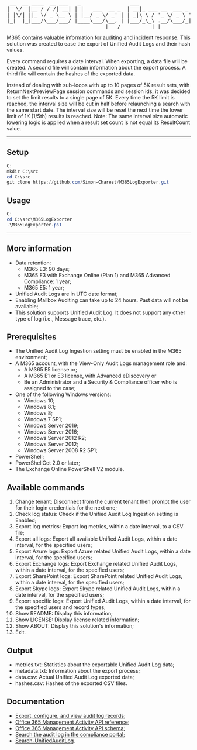<pre>
 __  __ ____  __ ___   _                ___                   _
|  \/  |__ / / /| __| | |   ___  __ _  | __|_ ___ __  ___ _ _| |_ ___ _ _
| |\/| ||_ \/ _ \__ \ | |__/ _ \/ _' | | _|\ \ / '_ \/ _ \ '_|  _/ -_) '_|
|_|  |_|___/\___/___/ |____\___/\__, | |___/_\_\ .__/\___/_|  \__\___|_|
                                |___/          |_|
</pre>

M365 contains valuable information for auditing and incident response. This solution was created to ease the export of Unified Audit Logs and their hash values.

Every command requires a date interval. When exporting, a data file will be created. A second file will contain information about the export process. A third file will contain the hashes of the exported data. 

Instead of dealing with sub-loops with up to 10 pages of 5K result sets, with ReturnNextPreviewPage session commands and session ids, it was decided to set the limit results to a single page of 5K. Every time the 5K limit is reached, the interval size will be cut in half before relaunching a search with the same start date. The interval size will be reset the next time the lower limit of 1K (1/5th) results is reached. Note: The same interval size automatic lowering logic is applied when a result set count is not equal its ResultCount value.

---

## Setup
```powershell
C:
mkdir C:\src
cd C:\src
git clone https://github.com/Simon-Charest/M365LogExporter.git
```

## Usage
```powershell
C:
cd C:\src\M365LogExporter
.\M365LogExporter.ps1
```

---

## More information
- Data retention:
    - M365 E3: 90 days;
    - M365 E3 with Exchange Online (Plan 1) and M365 Advanced Compliance: 1 year;
    - M365 E5: 1 year;
- Unified Audit Logs are in UTC date format;
- Enabling Mailbox Auditing can take up to 24 hours. Past data will not be available;
- This solution supports Unified Audit Log. It does not support any other type of log (i.e., Message trace, etc.).

## Prerequisites
- The Unified Audit Log Ingestion setting must be enabled in the M365 environment;
- A M365 account, with the View-Only Audit Logs management role and:
    - A M365 E5 license or;
    - A M365 E1 or E3 license, with Advanced eDiscovery or
    - Be an Administrator and a Security & Compliance officer who is assigned to the case;
- One of the following Windows versions:
    - Windows 10;
    - Windows 8.1;
    - Windows 8;
    - Windows 7 SP1;
    - Windows Server 2019;
    - Windows Server 2016;
    - Windows Server 2012 R2;
    - Windows Server 2012;
    - Windows Server 2008 R2 SP1;
- PowerShell;
- PowerShellGet 2.0 or later;
- The Exchange Online PowerShell V2 module.

## Available commands
1. Change tenant: Disconnect from the current tenant then prompt the user for their login credentials for the next one;
2. Check log status: Check if the Unified Audit Log Ingestion setting is Enabled;
3. Export log metrics: Export log metrics, within a date interval, to a CSV file;
4. Export all logs: Export all available Unified Audit Logs, within a date interval, for the specified users;
5. Export Azure logs: Export Azure related Unified Audit Logs, within a date interval, for the specified users;
6. Export Exchange logs: Export Exchange related Unified Audit Logs, within a date interval, for the specified users;
7. Export SharePoint logs: Export SharePoint related Unified Audit Logs, within a date interval, for the specified users;
8. Export Skype logs: Export Skype related Unified Audit Logs, within a date interval, for the specified users;
9. Export specific logs: Export Unified Audit Logs, within a date interval, for the specified users and record types;
10. Show README: Display this information;
11. Show LICENSE: Display license related information;
12. Show ABOUT: Display this solution's information;
13. Exit.

## Output
- metrics.txt: Statistics about the exportable Unified Audit Log data;
- metadata.txt: Information about the export process;
- data.csv: Actual Unified Audit Log exported data;
- hashes.csv: Hashes of the exported CSV files.

## Documentation
- [Export, configure, and view audit log records](https://docs.microsoft.com/en-us/microsoft-365/compliance/export-view-audit-log-records);
- [Office 365 Management Activity API reference](https://docs.microsoft.com/en-us/office/office-365-management-api/office-365-management-activity-api-reference);
- [Office 365 Management Activity API schema](https://docs.microsoft.com/en-us/office/office-365-management-api/office-365-management-activity-api-schema);
- [Search the audit log in the compliance portal](https://docs.microsoft.com/en-us/microsoft-365/compliance/search-the-audit-log-in-security-and-compliance);
- [Search-UnifiedAuditLog](https://docs.microsoft.com/en-us/powershell/module/exchange/search-unifiedauditlog?view=exchange-ps).
